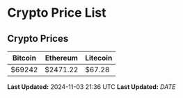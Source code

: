 # Crypto Price List

## Crypto Prices
| Bitcoin | Ethereum | Litecoin |
| ------- | -------- | -------- |
| $69242 | $2471.22 | $67.28 |
**Last Updated:** 2024-11-03 21:36 UTC
**Last Updated:** $DATE$

